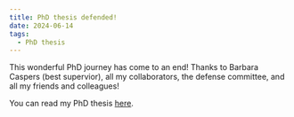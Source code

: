 ```yaml
---
title: PhD thesis defended!
date: 2024-06-14
tags:
  - PhD thesis
---
```


This wonderful PhD journey has come to an end! Thanks to Barbara Caspers (best supervior), all my collaborators, the defense committee, and all my friends and colleagues!

<!--more-->

You can read my PhD thesis [here](https://www.researchgate.net/publication/387860660_The_role_of_preen_oil_and_body_odour_in_birds).